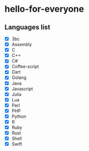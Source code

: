 # hello-for-everyone

## Languages list

- [x] 3bc
- [x] Assembly
- [x] C
- [x] C++
- [x] C#
- [x] Coffee-script
- [x] Dart
- [x] Golang
- [x] Java
- [x] Javascript
- [x] Julia
- [x] Lua
- [x] Perl
- [x] PHP
- [x] Python
- [x] R
- [x] Ruby
- [x] Rust
- [x] Shell
- [x] Swift
